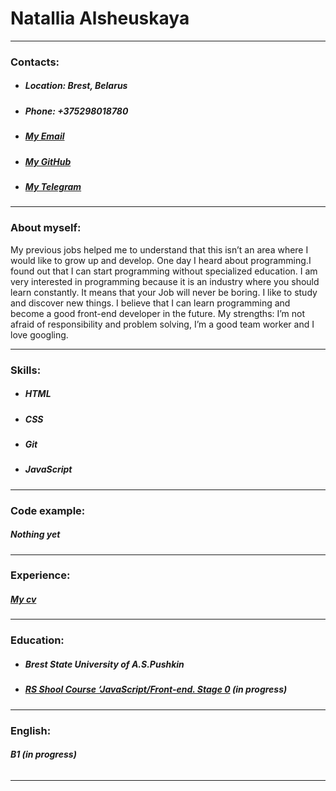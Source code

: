 # **Natallia Alsheuskaya**

**********************************************************************************

### **Contacts:**

* ##### Location: Brest, Belarus
* ##### Phone: +375298018780
* ##### [My Email](https://mail.ru/nata_24_12@mail.ru)
* ##### [My GitHub](https://github.com/natalie-js)
* ##### [My Telegram](https://t.me/o_natalie_js)

**********************************************************************************

### **About myself:**

My previous jobs helped me to understand that this isn’t an area where I would like to grow up and develop. One day I heard about programming.I found out that I can start programming without specialized education. I am very interested in programming because it is an industry where you should learn constantly. It means that your Job will never be boring. I like to study and discover new things. I believe that I can learn programming and become a good front-end developer in the future. My strengths: I’m not afraid of responsibility and problem solving, I’m a good team worker and I love googling.

**********************************************************************************

### **Skills:**

* ##### HTML
* ##### CSS
* ##### Git
* ##### JavaScript

**********************************************************************************

### **Code example:**

##### Nothing yet

**********************************************************************************

### **Experience:**

##### [My cv](https://natalie-js.github.io/rsschool-cv/cv)

**********************************************************************************

### **Education:**

* ##### **Brest State University of A.S.Pushkin**
* ##### [RS Shool Course ‘JavaScript/Front-end. Stage 0](https://rs.school/js-stage0/) (in progress)

**********************************************************************************

### **English:**

###### **B1 (in progress)**

**********************************************************************************

